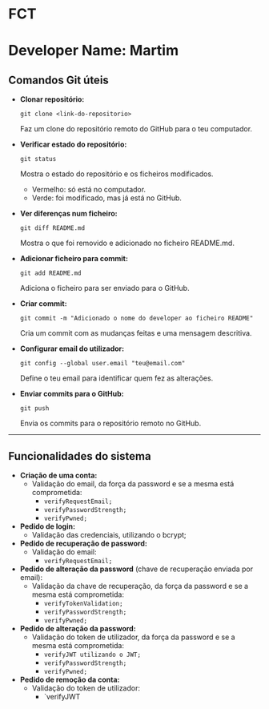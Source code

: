 # FCT
# Developer Name: Martim

## Comandos Git úteis

- **Clonar repositório:**
  ```
  git clone <link-do-repositorio>
  ```
  Faz um clone do repositório remoto do GitHub para o teu computador.

- **Verificar estado do repositório:**
  ```
  git status
  ```
  Mostra o estado do repositório e os ficheiros modificados.
  - Vermelho: só está no computador.
  - Verde: foi modificado, mas já está no GitHub.

- **Ver diferenças num ficheiro:**
  ```
  git diff README.md
  ```
  Mostra o que foi removido e adicionado no ficheiro README.md.

- **Adicionar ficheiro para commit:**
  ```
  git add README.md
  ```
  Adiciona o ficheiro para ser enviado para o GitHub.

- **Criar commit:**
  ```
  git commit -m "Adicionado o nome do developer ao ficheiro README"
  ```
  Cria um commit com as mudanças feitas e uma mensagem descritiva.

- **Configurar email do utilizador:**
  ```
  git config --global user.email "teu@email.com"
  ```
  Define o teu email para identificar quem fez as alterações.

- **Enviar commits para o GitHub:**
  ```
  git push
  ```
  Envia os commits para o repositório remoto no GitHub.

---

## Funcionalidades do sistema

- **Criação de uma conta:**
  - Validação do email, da força da password e se a mesma está comprometida:
    - `verifyRequestEmail;`
    - `verifyPasswordStrength;`
    - `verifyPwned;`
- **Pedido de login:**
  - Validação das credenciais, utilizando o bcrypt;
- **Pedido de recuperação de password:**
  - Validação do email:
    - `verifyRequestEmail;`
- **Pedido de alteração da password** (chave de recuperação enviada por email):
  - Validação da chave de recuperação, da força da password e se a mesma está comprometida:
    - `verifyTokenValidation;`
    - `verifyPasswordStrength;`
    - `verifyPwned;`
- **Pedido de alteração da password:**
  - Validação do token de utilizador, da força da password e se a mesma está comprometida:
    - `verifyJWT utilizando o JWT;`
    - `verifyPasswordStrength;`
    - `verifyPwned;`
- **Pedido de remoção da conta:**
  - Validação do token de utilizador:
    - `verifyJWT